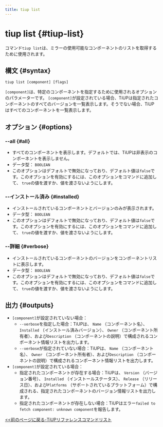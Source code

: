 ```yaml
---
title: tiup list
---
```


# tiup list {#tiup-list}

コマンド`tiup list`は、ミラーの使用可能なコンポーネントのリストを取得するために使用されます。

## 構文 {#syntax}

```shell
tiup list [component] [flags]
```

`[component]`は、特定のコンポーネントを指定するために使用されるオプションのパラメーターです。 `[component]`が設定されている場合、TiUPは指定されたコンポーネントのすべてのバージョンを一覧表示します。そうでない場合、TiUPはすべてのコンポーネントを一覧表示します。

## オプション {#options}

### &#x20;--all {#all}

-   すべてのコンポーネントを表示します。デフォルトでは、TiUPは非表示のコンポーネントを表示しません。
-   データ型： `BOOLEAN`
-   このオプションはデフォルトで無効になっており、デフォルト値は`false`です。このオプションを有効にするには、このオプションをコマンドに追加して、 `true`の値を渡すか、値を渡さないようにします。

### --インストール済み {#installed}

-   インストールされているコンポーネントとバージョンのみが表示されます。
-   データ型： `BOOLEAN`
-   このオプションはデフォルトで無効になっており、デフォルト値は`false`です。このオプションを有効にするには、このオプションをコマンドに追加して、 `true`の値を渡すか、値を渡さないようにします。

### --詳細 {#verbose}

-   インストールされているコンポーネントのバージョンをコンポーネントリストに表示します。
-   データ型： `BOOLEAN`
-   このオプションはデフォルトで無効になっており、デフォルト値は`false`です。このオプションを有効にするには、このオプションをコマンドに追加して、 `true`の値を渡すか、値を渡さないようにします。

## 出力 {#outputs}

-   `[component]`が設定されていない場合：
    -   `--verbose`を指定した場合：TiUPは、 `Name` （コンポーネント名）、 `Installed` （インストール済みバージョン）、 `Owner` （コンポーネント所有者）、および`Description` （コンポーネントの説明）で構成されるコンポーネント情報リストを出力します。
    -   `--verbose`が指定されていない場合：TiUPは、 `Name` （コンポーネント名）、 `Owner` （コンポーネント所有者）、および`Description` （コンポーネントの説明）で構成されるコンポーネント情報リストを出力します。
-   `[component]`が設定されている場合：
    -   指定されたコンポーネントが存在する場合：TiUPは、 `Version` （バージョン番号）、 `Installed` （インストールステータス）、 `Release` （リリース日）、および`Platforms` （サポートされているプラットフォーム）で構成される、指定されたコンポーネントのバージョン情報リストを出力します。
    -   指定されたコンポーネントが存在しない場合：TiUPはエラー`failed to fetch component: unknown component`を報告します。

[&lt;&lt;前のページに戻る-TiUPリファレンスコマンドリスト](/tiup/tiup-reference.md#command-list)
